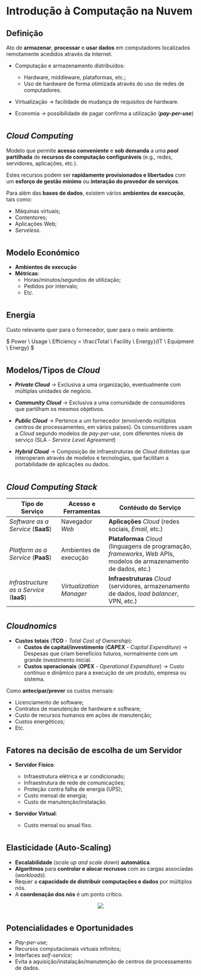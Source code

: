 # __Introdução à Computação na Nuvem__

## __Definição__

Ato de __armazenar__, __processar__ e __usar dados__ em computadores localizados remotamente acedidos através da Internet.

* Computação e armazenamento distribuídos:
    * Hardware, middleware, plataformas, etc.;
    * Uso de hardware de forma otimizada através do uso de redes de computadores.

* Virtualização -> facilidade de mudança de requisitos de hardware.

* Economia -> possibilidade de pagar confirma a utilização (___pay-per-use___)

#

## ___Cloud Computing___

Modelo que permite __acesso conveniente__ e __sob demanda__ a uma ___pool_ partilhada__ de __recursos de computação configuráveis__ (e.g., redes, servidores, aplicações, etc.). 

Estes recursos podem ser __rapidamente provisionados e libertados__ com um __esforço de gestão mínimo__ ou __interação do provedor de serviços__.

Para além das __bases de dados__, existem vários __ambientes de execução__, tais como:

* Máquinas virtuais;
* Contentores;
* Aplicações Web;
* _Serveless_.

#

## __Modelo Económico__

* __Ambientes de execução__
* __Métricas__:
    * Horas/minutos/segundos de utilização;
    * Pedidos por intervalo;
    * Etc.

#

## __Energia__

Custo relevante quer para o fornecedor, quer para o meio ambiente.

$ Power \ Usage \ Efficiency = \frac{Total \ Facility \ Energy}{IT \ Equipment \ Energy} $

#

## __Modelos/Tipos de ___Cloud_____

* ___Private Cloud___ -> Exclusiva a uma organização, eventualmente com múltiplas unidades de negócio.

* ___Community Cloud___ -> Exclusiva a uma comunidade de consumidores que partilham os mesmos objetivos.

* ___Public Cloud___ -> Pertence a um fornecedor (envolvendo múltiplos centros de processamenteo, em vários países). Os consumidores usam a _Cloud_ segundo modelos de _pay-per-use_, com diferentes níveis de serviço (SLA - _Service Level Agreement_)

* ___Hybrid Cloud___ -> Composição de infraestruturas de _Cloud_ distintas que interoperam através de modelos e tecnologias, que facilitam a portabilidade de aplicações ou dados.

#

## ___Cloud Computing Stack___

| __Tipo de Serviço__ | __Acesso e Ferramentas__ | __Contéudo do Serviço__ |
|-----------------------|--------------------------|------------------------|
| _Software as a Service_ (__SaaS__) | Navegador _Web_ | __Aplicações__ _Cloud_ (redes sociais, _Email_, etc.) |
| _Platform as a Service_ (__PaaS__) | Ambientes de execução | __Plataformas__ _Cloud_ (linguagens de programação, _frameworks_, _Web_ APIs, modelos de armazenamento de dados, etc.) |
| _Infrastructure as a Service_ (__IaaS__) | _Virtualization Manager_ | __Infraestruturas__ _Cloud_ (servidores, armazenamento de dados, _load balancer_, VPN, etc.) |

#

## ___Cloudnomics___

* __Custos totais__ (__TCO__ - _Total Cost of Ownership_):
    * __Custos de capital/investimento__ (__CAPEX__ - _Capital Expenditure_) -> Despesas que criam benefícios futuros, normalmente com um grande investimento inicial.
    * __Custos operacionais__ (__OPEX__ - _Operational Expenditure_) -> Custo contínuo e dinâmico para a execução de um produto, empresa ou sistema.

Como __antecipar/prever__ os custos mensais:
* Licenciamento	de software;
* Contratos de manutenção de hardware e software;
* Custo de recursos humanos em ações de manutenção;
* Custos energéticos;
* Etc.

#

## __Fatores na decisão de escolha de um Servidor__

* __Servidor Físico__:
    * Infraestrutura elétrica e ar condicionado;
    * Infraestrutura de rede de comunicações;
    * Proteção contra falha de energia (UPS);
    * Custo mensal de energia;
    * Custo de manutenção/instalação.

* __Servidor Virtual__:
    * Custo mensal ou anual fixo.

#

## __Elasticidade (Auto-Scaling)__

* __Escalabilidade__ (_scale up and scale down_) __automática__.
* __Algoritmos__ para __controlar e alocar recrusos__ com as cargas associadas (_workloads_).
* Requer a __capacidade de distribuir computações e dados__ por múltiplos nós.
* A __coordenação dos nós__ é um ponto crítico.

<div align=center> 

![](imgs/elasticidade-1.png)

</div>

#

## __Potencialidades e Oportunidades__

* _Pay-per-use_;
* Recursos computacionais virtuais infinitos;
* Interfaces _self-service_;
* Evita a aquisição/instalação/manutenção de centros de processamento de dados.